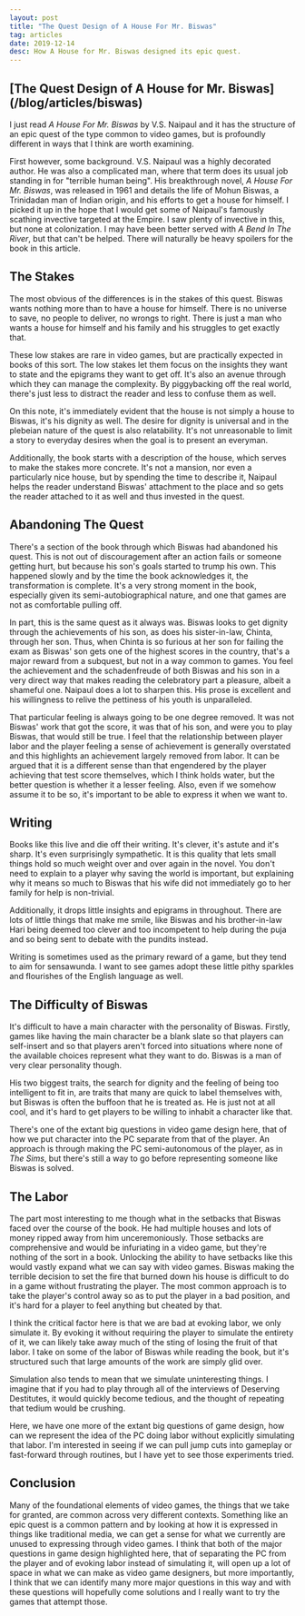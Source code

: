 ```yaml
---
layout: post
title: "The Quest Design of A House For Mr. Biswas"
tag: articles
date: 2019-12-14
desc: How A House for Mr. Biswas designed its epic quest.
---
```

<h2>[The Quest Design of A House for Mr. Biswas](/blog/articles/biswas)</h2>

I just read *A House For Mr. Biswas* by V.S. Naipaul and it has the structure of an epic quest of the type common to video games, but is profoundly different in ways that I think are worth examining.


First however, some background. V.S. Naipaul was a highly decorated author. He was also a complicated man, where that term does its usual job standing in for "terrible human being". His breakthrough novel, *A House For Mr. Biswas*, was released in 1961 and details the life of Mohun Biswas, a Trinidadan man of Indian origin, and his efforts to get a house for himself. I picked it up in the hope that I would get some of Naipaul's famously scathing invective targeted at the Empire. I saw plenty of invective in this, but none at colonization. I may have been better served with *A Bend In The River*, but that can't be helped. There will naturally be heavy spoilers for the book in this article.

## The Stakes

The most obvious of the differences is in the stakes of this quest. Biswas wants nothing more than to have a house for himself. There is no universe to save, no people to deliver, no wrongs to right. There is just a man who wants a house for himself and his family and his struggles to get exactly that.


These low stakes are rare in video games, but are practically expected in books of this sort. The low stakes let them focus on the insights they want to state and the epigrams they want to get off. It's also an avenue through which they can manage the complexity. By piggybacking off the real world, there's just less to distract the reader and less to confuse them as well.


On this note, it's immediately evident that the house is not simply a house to Biswas, it's his dignity as well. The desire for dignity is universal and in the plebeian nature of the quest is also relatability. It's not unreasonable to limit a story to everyday desires when the goal is to present an everyman.


Additionally, the book starts with a description of the house, which serves to make the stakes more concrete. It's not a mansion, nor even a particularly nice house, but by spending the time to describe it, Naipaul helps the reader understand Biswas' attachment to the place and so gets the reader attached to it as well and thus invested in the quest.

## Abandoning The Quest

There's a section of the book through which Biswas had abandoned his quest. This is not out of discouragement after an action fails or someone getting hurt, but because his son's goals started to trump his own. This happened slowly and by the time the book acknowledges it, the transformation is complete. It's a very strong moment in the book, especially given its semi-autobiographical nature, and one that games are not as comfortable pulling off.


In part, this is the same quest as it always was. Biswas looks to get dignity through the achievements of his son, as does his sister-in-law, Chinta, through her son. Thus, when Chinta is so furious at her son for failing the exam as Biswas' son gets one of the highest scores in the country, that's a major reward from a subquest, but not in a way common to games. You feel the achievement and the schadenfreude of both Biswas and his son in a very direct way that makes reading the celebratory part a pleasure, albeit a shameful one. Naipaul does a lot to sharpen this. His prose is excellent and his willingness to relive the pettiness of his youth is unparalleled. 


That particular feeling is always going to be one degree removed. It was not Biswas' work that got the score, it was that of his son, and were you to play Biswas, that would still be true. I feel that the relationship between player labor and the player feeling a sense of achievement is generally overstated and this highlights an achievement largely removed from labor. It can be argued that it is a different sense than that engendered by the player achieving that test score themselves, which I think holds water, but the better question is whether it a lesser feeling. Also, even if we somehow assume it to be so, it's important to be able to express it when we want to.

## Writing

Books like this live and die off their writing. It's clever, it's astute and it's sharp. It's even surprisingly sympathetic. It is this quality that lets small things hold so much weight over and over again in the novel. You don't need to explain to a player why saving the world is important, but explaining why it means so much to Biswas that his wife did not immediately go to her family for help is non-trivial.


Additionally, it drops little insights and epigrams in throughout. There are lots of little things that make me smile, like Biswas and his brother-in-law Hari being deemed too clever and too incompetent to help during the puja and so being sent to debate with the pundits instead.


Writing is sometimes used as the primary reward of a game, but they tend to aim for sensawunda. I want to see games adopt these little pithy sparkles and flourishes of the English language as well.

## The Difficulty of Biswas

It's difficult to have a main character with the personality of Biswas. Firstly, games like having the main character be a blank slate so that players can self-insert and so that players aren't forced into situations where none of the available choices represent what they want to do. Biswas is a man of very clear personality though.


His two biggest traits, the search for dignity and the feeling of being too intelligent to fit in, are traits that many are quick to label themselves with, but Biswas is often the buffoon that he is treated as. He is just not at all cool, and it's hard to get players to be willing to inhabit a character like that.


There's one of the extant big questions in video game design here, that of how we put character into the PC separate from that of the player. An approach is through making the PC semi-autonomous of the player, as in *The Sims*, but there's still a way to go before representing someone like Biswas is solved.

## The Labor

The part most interesting to me though what in the setbacks that Biswas faced over the course of the book. He had multiple houses and lots of money ripped away from him unceremoniously. Those setbacks are comprehensive and would be infuriating in a video game, but they're nothing of the sort in a book. Unlocking the ability to have setbacks like this would vastly expand what we can say with video games. Biswas making the terrible decision to set the fire that burned down his house is difficult to do in a game without frustrating the player. The most common approach is to take the player's control away so as to put the player in a bad position, and it's hard for a player to feel anything but cheated by that.


I think the critical factor here is that we are bad at evoking labor, we only simulate it. By evoking it without requiring the player to simulate the entirety of it, we can likely take away much of the sting of losing the fruit of that labor. I take on some of the labor of Biswas while reading the book, but it's structured such that large amounts of the work are simply glid over.


Simulation also tends to mean that we simulate uninteresting things. I imagine that if you had to play through all of the interviews of Deserving Destitutes, it would quickly become tedious, and the thought of repeating that tedium would be crushing.


Here, we have one more of the extant big questions of game design, how can we represent the idea of the PC doing labor without explicitly simulating that labor. I'm interested in seeing if we can pull jump cuts into gameplay or fast-forward through routines, but I have yet to see those experiments tried.

## Conclusion

Many of the foundational elements of video games, the things that we take for granted, are common across very different contexts. Something like an epic quest is a common pattern and by looking at how it is expressed in things like traditional media, we can get a sense for what we currently are unused to expressing through video games. I think that both of the major questions in game design highlighted here, that of separating the PC from the player and of evoking labor instead of simulating it, will open up a lot of space in what we can make as video game designers, but more importantly, I think that we can identify many more major questions in this way and with these questions will hopefully come solutions and I really want to try the games that attempt those.

